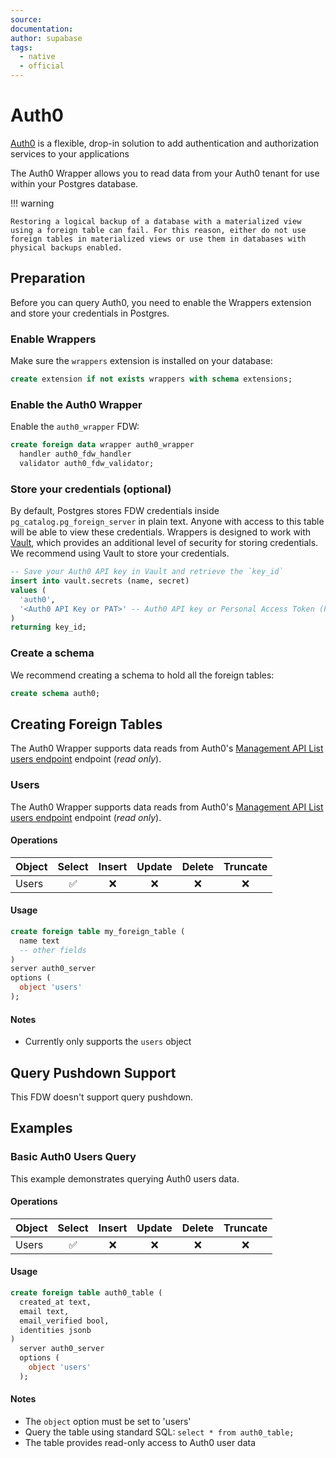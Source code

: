 ```yaml
---
source:
documentation:
author: supabase
tags:
  - native
  - official
---
```


# Auth0

[Auth0](https://auth0.com/) is a flexible, drop-in solution to add authentication and authorization services to your applications

The Auth0 Wrapper allows you to read data from your Auth0 tenant for use within your Postgres database.

!!! warning

    Restoring a logical backup of a database with a materialized view using a foreign table can fail. For this reason, either do not use foreign tables in materialized views or use them in databases with physical backups enabled.

## Preparation

Before you can query Auth0, you need to enable the Wrappers extension and store your credentials in Postgres.

### Enable Wrappers

Make sure the `wrappers` extension is installed on your database:

```sql
create extension if not exists wrappers with schema extensions;
```

### Enable the Auth0 Wrapper

Enable the `auth0_wrapper` FDW:

```sql
create foreign data wrapper auth0_wrapper
  handler auth0_fdw_handler
  validator auth0_fdw_validator;
```

### Store your credentials (optional)

By default, Postgres stores FDW credentials inside `pg_catalog.pg_foreign_server` in plain text. Anyone with access to this table will be able to view these credentials. Wrappers is designed to work with [Vault](https://supabase.com/docs/guides/database/vault), which provides an additional level of security for storing credentials. We recommend using Vault to store your credentials.

```sql
-- Save your Auth0 API key in Vault and retrieve the `key_id`
insert into vault.secrets (name, secret)
values (
  'auth0',
  '<Auth0 API Key or PAT>' -- Auth0 API key or Personal Access Token (PAT)
)
returning key_id;
```

### Create a schema

We recommend creating a schema to hold all the foreign tables:

```sql
create schema auth0;
```

## Creating Foreign Tables

The Auth0 Wrapper supports data reads from Auth0's [Management API List users endpoint](https://auth0.com/docs/api/management/v2/users/get-users) endpoint (_read only_).

### Users

The Auth0 Wrapper supports data reads from Auth0's [Management API List users endpoint](https://auth0.com/docs/api/management/v2/users/get-users) endpoint (_read only_).

#### Operations

| Object | Select | Insert | Update | Delete | Truncate |
| ------ | :----: | :----: | :----: | :----: | :------: |
| Users  |   ✅   |   ❌   |   ❌   |   ❌   |    ❌    |

#### Usage

```sql
create foreign table my_foreign_table (
  name text
  -- other fields
)
server auth0_server
options (
  object 'users'
);
```

#### Notes

- Currently only supports the `users` object

## Query Pushdown Support

This FDW doesn't support query pushdown.

## Examples

### Basic Auth0 Users Query

This example demonstrates querying Auth0 users data.

#### Operations

| Object | Select | Insert | Update | Delete | Truncate |
| ------ | :----: | :----: | :----: | :----: | :------: |
| Users  |   ✅   |   ❌   |   ❌   |   ❌   |    ❌    |

#### Usage

```sql
create foreign table auth0_table (
  created_at text,
  email text,
  email_verified bool,
  identities jsonb
)
  server auth0_server
  options (
    object 'users'
  );
```

#### Notes

- The `object` option must be set to 'users'
- Query the table using standard SQL: `select * from auth0_table;`
- The table provides read-only access to Auth0 user data
